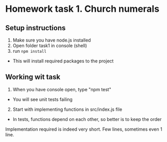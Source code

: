 
# Homework task 1. Church numerals

## Setup instructions

1. Make sure you have node.js installed
1. Open folder task1 in console (shell)
1. run `npm install`
  * This will install required packages to the project 

## Working wit task

1. When you have console open, type "npm test"
  * You will see unit tests failing
2. Start with implementing functions in src/index.js file
  * In tests, functions depend on each other, so better is to keep the order

Implementation required is indeed very short. Few lines, sometimes even 1 line.
